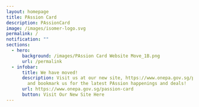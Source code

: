 ```yaml
---
layout: homepage
title: PAssion Card
description: PAssionCard
image: /images/isomer-logo.svg
permalink: /
notification: ""
sections:
  - hero:
      background: /images/PAssion Card Website Move_1B.png
      url: /permalink
  - infobar:
      title: We have moved!
      description: Visit us at our new site, https://www.onepa.gov.sg/passion-card,
        and bookmark us for the latest PAssion happenings and deals!
      url: https://www.onepa.gov.sg/passion-card
      button: Visit Our New Site Here
---
```

